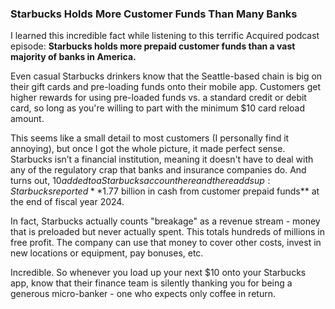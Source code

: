 ### Starbucks Holds More Customer Funds Than Many Banks

I learned this incredible fact while listening to this terrific Acquired podcast episode: **Starbucks holds more prepaid customer funds than a vast majority of banks in America.**

Even casual Starbucks drinkers know that the Seattle-based chain is big on their gift cards and pre-loading funds onto their mobile app. Customers get higher rewards for using pre-loaded funds vs. a standard credit or debit card, so long as you're willing to part with the minimum $10 card reload amount.

This seems like a small detail to most customers (I personally find it annoying), but once I got the whole picture, it made perfect sense. Starbucks isn’t a financial institution, meaning it doesn't have to deal with any of the regulatory crap that banks and insurance companies do. And turns out, $10 added to a Starbucks account here and there adds up: Starbucks reported **$1.77 billion in cash from customer prepaid funds** at the end of fiscal year 2024\.  

In fact, Starbucks actually counts "breakage" as a revenue stream \- money that is preloaded but never actually spent. This totals hundreds of millions in free profit. The company can use that money to cover other costs, invest in new locations or equipment, pay bonuses, etc.

Incredible. So whenever you load up your next $10 onto your Starbucks app, know that their finance team is silently thanking you for being a generous micro-banker \- one who expects only coffee in return.


